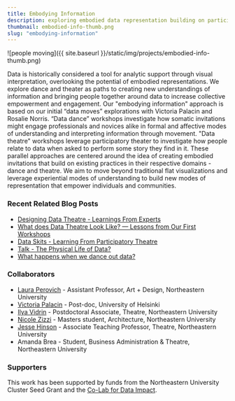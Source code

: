 ```yaml
---
title: Embodying Information
description: exploring embodied data representation building on participatory theatre traditions
thumbnail: embodied-info-thumb.png
slug: "embodying-information"
---
```


![people moving]({{ site.baseurl }}/static/img/projects/embodied-info-thumb.png)

Data is historically considered a tool for analytic support through visual interpretation, overlooking the potential of embodied representations. We explore dance and theater as paths to creating new understandings of information and bringing people together around data to increase collective empowerment and engagement. Our "embodying information" approach is based on our initial “data moves” explorations with Victoria Palacin and Rosalie Norris. “Data dance” workshops investigate how somatic invitations might engage professionals and novices alike in formal and affective modes of understanding and interpreting information through movement. "Data theatre" workshops leverage participatory theater to investigate how people relate to data when asked to perform some story they find in it. These parallel approaches are centered around the idea of creating embodied invitations that build on existing practices in their respective domains - dance and theatre. We aim to move beyond traditional flat visualizations and leverage experiential modes of understanding to build new modes of representation that empower individuals and communities.

### Recent Related Blog Posts

* [Designing Data Theatre - Learnings From Experts](http://localhost:4000/2021/05/14/data-theatre-interviews.html)
* [What does Data Theatre Look Like? — Lessons from Our First Workshops](/2021/04/16/data-theatre-workshops.html)
* [Data Skits - Learning From Participatory Theatre](/2020/12/03/data-skits-background.html)
* [Talk - The Physical Life of Data?](/2021/01/24/physical-life-of-data-talk.html)
* [What happens when we dance out data?](https://medium.com/@rahulbot/what-happens-when-we-dance-our-data-be55512d0b7d)

### Collaborators

* [Laura Perovich](https://camd.northeastern.edu/faculty/laura-perovich/) - Assistant Professor, Art + Design, Northeastern University
* [Victoria Palacin](https://www.mavipasi.com) - Post-doc, University of Helsinki
* [Ilya Vidrin](https://www.ilyavidrin.com) - Postdoctoral Associate, Theatre, Northeastern University
* [Nicole Zizzi](https://www.nicolezizzi.com) - Masters student, Architecture, Northeastern University
* [Jesse Hinson](https://camd.northeastern.edu/faculty/jesse-hinson/) - Associate Teaching Professor, Theatre, Northeastern University
* Amanda Brea - Student, Business Administration & Theatre, Northeastern University

### Supporters

This work has been supported by funds from the Northeastern University Cluster Seed Grant and the [Co-Lab for Data Impact](https://camd.northeastern.edu/research-scholarship-creative-practice/co-laboratory-for-data-impact/).
